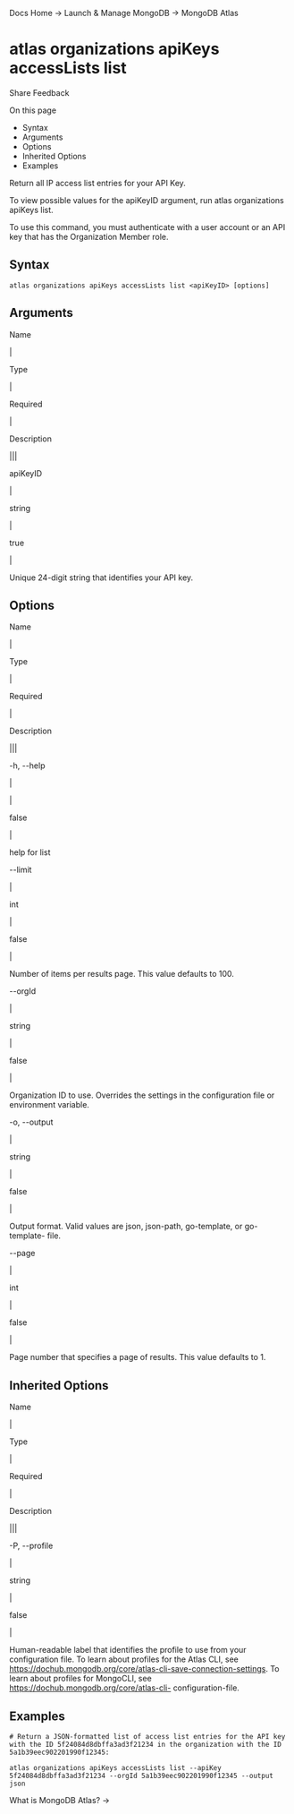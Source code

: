 Docs Home → Launch & Manage MongoDB → MongoDB Atlas

# atlas organizations apiKeys accessLists list

Share Feedback

On this page

  * Syntax
  * Arguments
  * Options
  * Inherited Options
  * Examples

Return all IP access list entries for your API Key.

To view possible values for the apiKeyID argument, run atlas organizations
apiKeys list.

To use this command, you must authenticate with a user account or an API key
that has the Organization Member role.

## Syntax

    
    
    atlas organizations apiKeys accessLists list <apiKeyID> [options]  
      
  
## Arguments

Name

|

Type

|

Required

|

Description  
  
|||  
  
apiKeyID

|

string

|

true

|

Unique 24-digit string that identifies your API key.  
  
## Options

Name

|

Type

|

Required

|

Description  
  
|||  
  
-h, --help

|

|

false

|

help for list  
  
\--limit

|

int

|

false

|

Number of items per results page. This value defaults to 100.  
  
\--orgId

|

string

|

false

|

Organization ID to use. Overrides the settings in the configuration file or
environment variable.  
  
-o, --output

|

string

|

false

|

Output format. Valid values are json, json-path, go-template, or go-template-
file.  
  
\--page

|

int

|

false

|

Page number that specifies a page of results. This value defaults to 1.  
  
## Inherited Options

Name

|

Type

|

Required

|

Description  
  
|||  
  
-P, --profile

|

string

|

false

|

Human-readable label that identifies the profile to use from your
configuration file. To learn about profiles for the Atlas CLI, see
https://dochub.mongodb.org/core/atlas-cli-save-connection-settings. To learn
about profiles for MongoCLI, see https://dochub.mongodb.org/core/atlas-cli-
configuration-file.  
  
## Examples

    
    
    # Return a JSON-formatted list of access list entries for the API key with the ID 5f24084d8dbffa3ad3f21234 in the organization with the ID 5a1b39eec902201990f12345:  
      
    atlas organizations apiKeys accessLists list --apiKey 5f24084d8dbffa3ad3f21234 --orgId 5a1b39eec902201990f12345 --output json  
  
What is MongoDB Atlas? →

